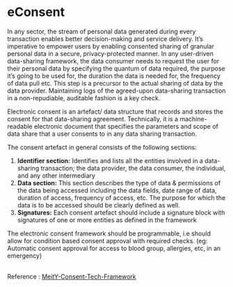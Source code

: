 # eConsent

In any sector, the stream of personal data generated during every transaction enables better decision-making and service delivery. It’s imperative to empower users by enabling consented sharing of granular personal data in a secure, privacy-protected manner. In any user-driven data-sharing framework, the data consumer needs to request the user for their personal data by specifying the quantum of data required, the purpose it’s going to be used for, the duration the data is needed for, the frequency of data pull etc. This step is a precursor to the actual sharing of data by the data provider. Maintaining logs of the agreed-upon data-sharing transaction in a non-repudiable, auditable fashion is a key check.&#x20;

Electronic consent is an artefact/ data structure that records and stores the consent for that data-sharing agreement. Technically, it is a machine-readable electronic document that specifies the parameters and scope of data share that a user consents to in any data sharing transaction.&#x20;

The consent artefact in general consists of the following sections:

1. **Identifier section:** Identifies and lists all the entities involved in a data-sharing transaction; the data provider, the data consumer, the individual, and any other intermediary
2. **Data section:** This section describes the type of data & permissions of the data being accessed including the data fields, date range of data, duration of access, frequency of access, etc. The purpose for which the data is to be accessed should be clearly defined as well.&#x20;
3. **Signatures:** Each consent artefact should include a signature block with signatures of one or more entities as defined in the framework

The electronic consent framework should be programmable, i.e should allow for condition based consent approval with required checks. (eg: Automatic consent approval for access to blood group, allergies, etc, in an emergency)

\
Reference : [MeitY-Consent-Tech-Framework](https://dla.gov.in/sites/default/files/pdf/MeitY-Consent-Tech-Framework%20v1.1.pdf)
